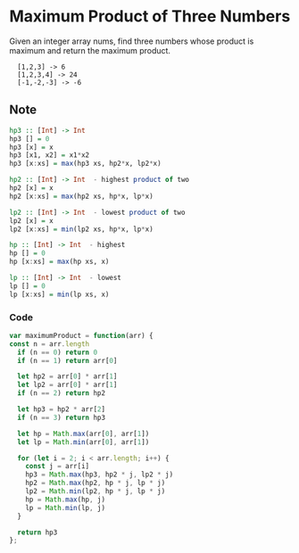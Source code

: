 # Maximum Product of Three Numbers

Given an integer array nums, find three numbers whose product is maximum and return the maximum product.

```
  [1,2,3] -> 6
  [1,2,3,4] -> 24
  [-1,-2,-3] -> -6  
```

## Note

```haskell
hp3 :: [Int] -> Int
hp3 [] = 0
hp3 [x] = x
hp3 [x1, x2] = x1*x2
hp3 [x:xs] = max(hp3 xs, hp2*x, lp2*x)

hp2 :: [Int] -> Int  - highest product of two
hp2 [x] = x
hp2 [x:xs] = max(hp2 xs, hp*x, lp*x)

lp2 :: [Int] -> Int  - lowest product of two
lp2 [x] = x
lp2 [x:xs] = min(lp2 xs, hp*x, lp*x)

hp :: [Int] -> Int  - highest
hp [] = 0
hp [x:xs] = max(hp xs, x)

lp :: [Int] -> Int  - lowest
lp [] = 0
lp [x:xs] = min(lp xs, x)

```

### Code
```javascript
var maximumProduct = function(arr) {
const n = arr.length
  if (n == 0) return 0
  if (n == 1) return arr[0]

  let hp2 = arr[0] * arr[1]
  let lp2 = arr[0] * arr[1]
  if (n == 2) return hp2

  let hp3 = hp2 * arr[2]
  if (n == 3) return hp3

  let hp = Math.max(arr[0], arr[1])
  let lp = Math.min(arr[0], arr[1])

  for (let i = 2; i < arr.length; i++) {
    const j = arr[i]
    hp3 = Math.max(hp3, hp2 * j, lp2 * j)
    hp2 = Math.max(hp2, hp * j, lp * j)
    lp2 = Math.min(lp2, hp * j, lp * j)
    hp = Math.max(hp, j)
    lp = Math.min(lp, j)
  }

  return hp3    
};
```